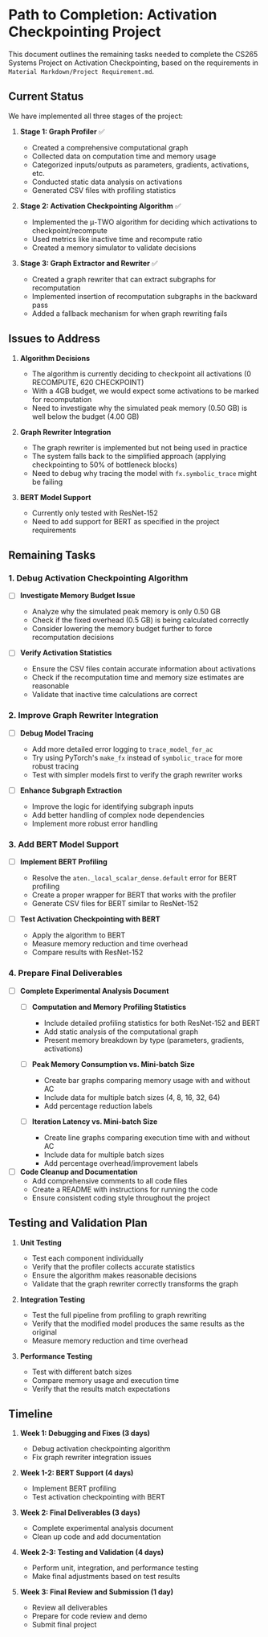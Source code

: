 # Path to Completion: Activation Checkpointing Project

This document outlines the remaining tasks needed to complete the CS265 Systems Project on Activation Checkpointing, based on the requirements in `Material Markdown/Project Requirement.md`.

## Current Status

We have implemented all three stages of the project:

1. **Stage 1: Graph Profiler** ✅
   - Created a comprehensive computational graph
   - Collected data on computation time and memory usage
   - Categorized inputs/outputs as parameters, gradients, activations, etc.
   - Conducted static data analysis on activations
   - Generated CSV files with profiling statistics

2. **Stage 2: Activation Checkpointing Algorithm** ✅
   - Implemented the μ-TWO algorithm for deciding which activations to checkpoint/recompute
   - Used metrics like inactive time and recompute ratio
   - Created a memory simulator to validate decisions

3. **Stage 3: Graph Extractor and Rewriter** ✅
   - Created a graph rewriter that can extract subgraphs for recomputation
   - Implemented insertion of recomputation subgraphs in the backward pass
   - Added a fallback mechanism for when graph rewriting fails

## Issues to Address

1. **Algorithm Decisions**
   - The algorithm is currently deciding to checkpoint all activations (0 RECOMPUTE, 620 CHECKPOINT)
   - With a 4GB budget, we would expect some activations to be marked for recomputation
   - Need to investigate why the simulated peak memory (0.50 GB) is well below the budget (4.00 GB)

2. **Graph Rewriter Integration**
   - The graph rewriter is implemented but not being used in practice
   - The system falls back to the simplified approach (applying checkpointing to 50% of bottleneck blocks)
   - Need to debug why tracing the model with `fx.symbolic_trace` might be failing

3. **BERT Model Support**
   - Currently only tested with ResNet-152
   - Need to add support for BERT as specified in the project requirements

## Remaining Tasks

### 1. Debug Activation Checkpointing Algorithm

- [ ] **Investigate Memory Budget Issue**
  - Analyze why the simulated peak memory is only 0.50 GB
  - Check if the fixed overhead (0.5 GB) is being calculated correctly
  - Consider lowering the memory budget further to force recomputation decisions

- [ ] **Verify Activation Statistics**
  - Ensure the CSV files contain accurate information about activations
  - Check if the recomputation time and memory size estimates are reasonable
  - Validate that inactive time calculations are correct

### 2. Improve Graph Rewriter Integration

- [ ] **Debug Model Tracing**
  - Add more detailed error logging to `trace_model_for_ac`
  - Try using PyTorch's `make_fx` instead of `symbolic_trace` for more robust tracing
  - Test with simpler models first to verify the graph rewriter works

- [ ] **Enhance Subgraph Extraction**
  - Improve the logic for identifying subgraph inputs
  - Add better handling of complex node dependencies
  - Implement more robust error handling

### 3. Add BERT Model Support

- [ ] **Implement BERT Profiling**
  - Resolve the `aten._local_scalar_dense.default` error for BERT profiling
  - Create a proper wrapper for BERT that works with the profiler
  - Generate CSV files for BERT similar to ResNet-152

- [ ] **Test Activation Checkpointing with BERT**
  - Apply the algorithm to BERT
  - Measure memory reduction and time overhead
  - Compare results with ResNet-152

### 4. Prepare Final Deliverables

- [ ] **Complete Experimental Analysis Document**
  - [ ] **Computation and Memory Profiling Statistics**
    - Include detailed profiling statistics for both ResNet-152 and BERT
    - Add static analysis of the computational graph
    - Present memory breakdown by type (parameters, gradients, activations)

  - [ ] **Peak Memory Consumption vs. Mini-batch Size**
    - Create bar graphs comparing memory usage with and without AC
    - Include data for multiple batch sizes (4, 8, 16, 32, 64)
    - Add percentage reduction labels

  - [ ] **Iteration Latency vs. Mini-batch Size**
    - Create line graphs comparing execution time with and without AC
    - Include data for multiple batch sizes
    - Add percentage overhead/improvement labels

- [ ] **Code Cleanup and Documentation**
  - Add comprehensive comments to all code files
  - Create a README with instructions for running the code
  - Ensure consistent coding style throughout the project

## Testing and Validation Plan

1. **Unit Testing**
   - Test each component individually
   - Verify that the profiler collects accurate statistics
   - Ensure the algorithm makes reasonable decisions
   - Validate that the graph rewriter correctly transforms the graph

2. **Integration Testing**
   - Test the full pipeline from profiling to graph rewriting
   - Verify that the modified model produces the same results as the original
   - Measure memory reduction and time overhead

3. **Performance Testing**
   - Test with different batch sizes
   - Compare memory usage and execution time
   - Verify that the results match expectations

## Timeline

1. **Week 1: Debugging and Fixes (3 days)**
   - Debug activation checkpointing algorithm
   - Fix graph rewriter integration issues

2. **Week 1-2: BERT Support (4 days)**
   - Implement BERT profiling
   - Test activation checkpointing with BERT

3. **Week 2: Final Deliverables (3 days)**
   - Complete experimental analysis document
   - Clean up code and add documentation

4. **Week 2-3: Testing and Validation (4 days)**
   - Perform unit, integration, and performance testing
   - Make final adjustments based on test results

5. **Week 3: Final Review and Submission (1 day)**
   - Review all deliverables
   - Prepare for code review and demo
   - Submit final project